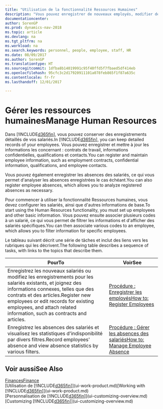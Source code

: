 ```yaml
---
title: "Utilisation de la fonctionnalité Ressources Humaines"
description: "Vous pouvez enregistrer de nouveaux employés, modifier des informations sur le personnel existant, et enregistrer et analyser les absences."
documentationcenter: 
author: SorenGP
ms.prod: dynamics-nav-2018
ms.topic: article
ms.devlang: na
ms.tgt_pltfrm: na
ms.workload: na
ms.search.keywords: personnel, people, employee, staff, HR
ms.date: 08/09/2017
ms.author: SorenGP
ms.translationtype: HT
ms.sourcegitcommit: 1dfba8b14019991c95f40ffd5f7fbaed5df414eb
ms.openlocfilehash: 95cfc3c2d17920911101a078feb865f1f87a635c
ms.contentlocale: fr-fr
ms.lasthandoff: 12/01/2017

---
```

# <a name="manage-human-resources"></a><span data-ttu-id="3339e-103">Gérer les ressources humaines</span><span class="sxs-lookup"><span data-stu-id="3339e-103">Manage Human Resources</span></span>
<span data-ttu-id="3339e-104">Dans [!INCLUDE[d365fin](includes/d365fin_md.md)], vous pouvez conserver des enregistrements détaillés de vos salariés.</span><span class="sxs-lookup"><span data-stu-id="3339e-104">In [!INCLUDE[d365fin](includes/d365fin_md.md)], you can keep detailed records of your employees.</span></span> <span data-ttu-id="3339e-105">Vous pouvez enregistrer et mettre à jour les informations les concernant : contrats de travail, informations confidentielles, qualifications et contacts.</span><span class="sxs-lookup"><span data-stu-id="3339e-105">You can register and maintain employee information, such as employment contracts, confidential information, qualifications, and employee contacts.</span></span>

<span data-ttu-id="3339e-106">Vous pouvez également enregistrer les absences des salariés, ce qui vous permet d'analyser les absences enregistrées le cas échéant.</span><span class="sxs-lookup"><span data-stu-id="3339e-106">You can also register employee absences, which allows you to analyze registered absences as necessary.</span></span>

<span data-ttu-id="3339e-107">Pour commencer à utiliser la fonctionnalité Ressources humaines, vous devez configurer les salariés, ainsi que d'autres informations de base.</span><span class="sxs-lookup"><span data-stu-id="3339e-107">To start using the Human Resources functionality, you must set up employees and other basic information.</span></span> <span data-ttu-id="3339e-108">Vous pouvez ensuite associer plusieurs codes à un salarié, ce qui vous permet de filtrer les informations et d'afficher des salariés spécifiques.</span><span class="sxs-lookup"><span data-stu-id="3339e-108">You can then associate various codes to an employee, which allows you to filter information for specific employees.</span></span>

<span data-ttu-id="3339e-109">Le tableau suivant décrit une série de tâches et inclut des liens vers les rubriques qui les décrivent.</span><span class="sxs-lookup"><span data-stu-id="3339e-109">The following table describes a sequence of tasks, with links to the topics that describe them.</span></span>

| <span data-ttu-id="3339e-110">Pour</span><span class="sxs-lookup"><span data-stu-id="3339e-110">To</span></span> | <span data-ttu-id="3339e-111">Voir</span><span class="sxs-lookup"><span data-stu-id="3339e-111">See</span></span> |
| --- | --- |
| <span data-ttu-id="3339e-112">Enregistrez les nouveaux salariés ou modifiez les enregistrements pour les salariés existants, et joignez des informations connexes, telles que des contrats et des articles.</span><span class="sxs-lookup"><span data-stu-id="3339e-112">Register new employees or edit records for existing employees, and attach related information, such as contracts and articles.</span></span> |[<span data-ttu-id="3339e-113">Procédure : Enregistrer les employés</span><span class="sxs-lookup"><span data-stu-id="3339e-113">How to: Register Employees</span></span>](hr-how-register-employees.md) |
| <span data-ttu-id="3339e-114">Enregistrez les absences des salariés et visualisez les statistiques d'indisponibilité par divers filtres.</span><span class="sxs-lookup"><span data-stu-id="3339e-114">Record employees' absence and view absence statistics by various filters.</span></span> |[<span data-ttu-id="3339e-115">Procédure : Gérer les absences des salariés</span><span class="sxs-lookup"><span data-stu-id="3339e-115">How to: Manage Employee Absence</span></span>](hr-how-manage-absence.md) |

## <a name="see-also"></a><span data-ttu-id="3339e-116">Voir aussi</span><span class="sxs-lookup"><span data-stu-id="3339e-116">See Also</span></span>
[<span data-ttu-id="3339e-117">Finances</span><span class="sxs-lookup"><span data-stu-id="3339e-117">Finance</span></span>](finance.md)  
<span data-ttu-id="3339e-118">[Utilisation de [!INCLUDE[d365fin](includes/d365fin_md.md)]](ui-work-product.md)</span><span class="sxs-lookup"><span data-stu-id="3339e-118">[Working with [!INCLUDE[d365fin](includes/d365fin_md.md)]](ui-work-product.md)</span></span>  
<span data-ttu-id="3339e-119">[Personnalisation de [!INCLUDE[d365fin](includes/d365fin_md.md)]](ui-customizing-overview.md)</span><span class="sxs-lookup"><span data-stu-id="3339e-119">[Customizing [!INCLUDE[d365fin](includes/d365fin_md.md)]](ui-customizing-overview.md)</span></span>        

